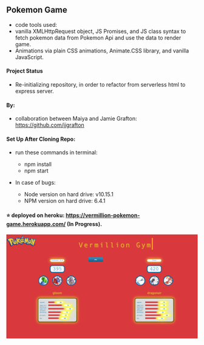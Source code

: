 ## Pokemon Game

- code tools used:
- vanilla XMLHttpRequest object, JS Promises, and JS class syntax to fetch pokemon data from Pokemon Api and use the data to render game.
- Animations via plain CSS animations, Animate.CSS library, and vanilla JavaScript.

#### Project Status

- Re-initializing repository, in order to refactor from serverless html to express server.

#### By:

- collaboration between Maiya and Jamie Grafton: https://github.com/jjgrafton

#### Set Up After Cloning Repo:

- run these commands in terminal:
    - npm install
    - npm start

- In case of bugs:
    - Node version on hard drive: v10.15.1
    - NPM version on hard drive: 6.4.1 

#### ⭐ deployed on heroku: https://vermillion-pokemon-game.herokuapp.com/ (In Progress).

![Pokemon Game](https://github.com/maiya-22/pokemon-game/blob/master/readme_images/pokemin-game.png)